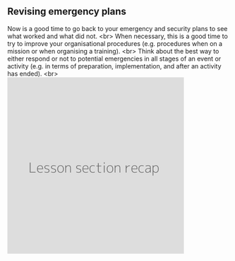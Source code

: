 
## Revising emergency plans

Now is a good time to go back to your emergency and security plans to see what worked and what did not.
&lt;br&gt;
When necessary, this is a good time to try to improve your organisational procedures (e.g. procedures when on a mission or when organising a training).
&lt;br&gt;
Think about the best way to either respond or not to potential emergencies in all stages of an event or activity (e.g. in terms of preparation, implementation, and after an activity has ended).
&lt;br&gt;
![](recap.png)
